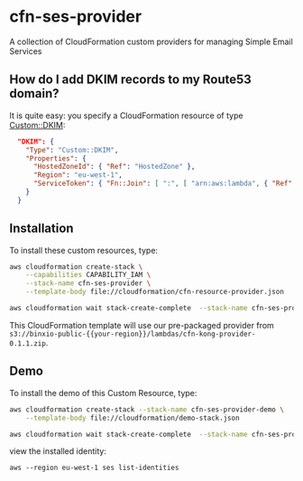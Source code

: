 # cfn-ses-provider
A collection of CloudFormation custom providers for managing Simple Email Services

## How do I add DKIM records to my Route53 domain?
It is quite easy: you specify a CloudFormation resource of type [Custom::DKIM](docs/DKIM.md):

```json
  "DKIM": {
    "Type": "Custom::DKIM",
    "Properties": {
      "HostedZoneId": { "Ref": "HostedZone" },
      "Region": "eu-west-1",
      "ServiceToken": { "Fn::Join": [ ":", [ "arn:aws:lambda", { "Ref": "AWS::Region" }, { "Ref": "AWS::AccountId" }, "function:binxio-cfn-kong-provider" ]]}
    }
  }
```


## Installation
To install these custom resources, type:

```sh
aws cloudformation create-stack \
	--capabilities CAPABILITY_IAM \
	--stack-name cfn-ses-provider \
	--template-body file://cloudformation/cfn-resource-provider.json 

aws cloudformation wait stack-create-complete  --stack-name cfn-ses-provider 
```

This CloudFormation template will use our pre-packaged provider from `s3://binxio-public-{{your-region}}/lambdas/cfn-kong-provider-0.1.1.zip`.


## Demo
To install the demo of this Custom Resource, type:

```sh
aws cloudformation create-stack --stack-name cfn-ses-provider-demo \
	--template-body file://cloudformation/demo-stack.json

aws cloudformation wait stack-create-complete  --stack-name cfn-ses-provider-demo
```
view the installed identity:

```
aws --region eu-west-1 ses list-identities
```
